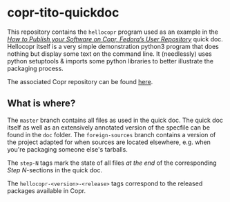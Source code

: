 # copr-tito-quickdoc

This repository contains the `hellocopr` program used as an example in the 
[*How to Publish your Software on Copr, Fedora’s User Repository*]( https://docs.fedoraproject.org/en-US/quick-docs/publish-rpm-on-copr/) quick doc.
Hellocopr itself is a very simple demonstration python3 program that does
nothing but display some text on the command line. It (needlessly) uses python
setuptools & imports some python libraries to better illustrate the packaging
process.

The associated Copr repository can be found [here](https://copr.fedorainfracloud.org/coprs/lcts/hellocopr/).

## What is where?

The `master` branch contains all files as used in the quick doc. The quick doc itself as well as an
extensively annotated version of the specfile can be found in the `doc` folder.
The `foreign-sources` branch contains a version of the project adapted for when sources are located
elsewhere, e.g. when you're packaging someone else's tarballs.

The `step-N` tags mark the state of all files *at the end* of the corresponding *Step N*-sections
in the quick doc.

The `hellocopr-<version>-<release>` tags correspond to the released packages available in Copr.

